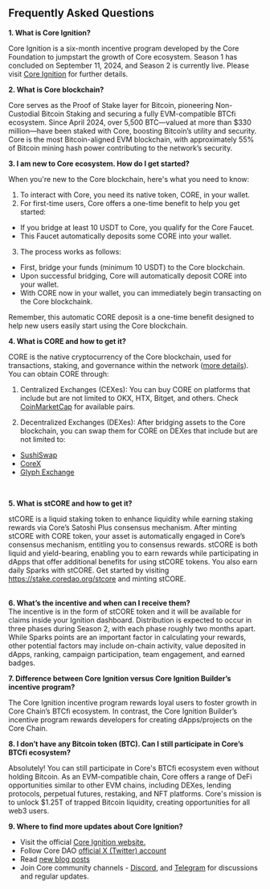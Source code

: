 ## Frequently Asked Questions ## 

**1. What is Core Ignition?**  
  
Core Ignition is a six-month incentive program developed by the Core Foundation to jumpstart the growth of Core ecosystem. Season 1 has concluded on September 11, 2024, and Season 2 is currently live. Please visit [Core Ignition](https://ignition.coredao.org) for further details.
<br/>

**2. What is Core blockchain?**  
  
Core serves as the Proof of Stake layer for Bitcoin, pioneering Non-Custodial Bitcoin Staking and securing a fully EVM-compatible BTCfi ecosystem. Since April 2024, over 5,500 BTC—valued at more than $330 million—have been staked with Core, boosting Bitcoin’s utility and security. Core is the most Bitcoin-aligned EVM blockchain, with approximately 55% of Bitcoin mining hash power contributing to the network’s security.
<br/>

**3. I am new to Core ecosystem. How do I get started?** 

When you're new to the Core blockchain, here's what you need to know:
1. To interact with Core, you need its native token, CORE, in your wallet.
2. For first-time users, Core offers a one-time benefit to help you get started:
* If you bridge at least 10 USDT to Core, you qualify for the Core Faucet.
* This Faucet automatically deposits some CORE into your wallet.
3. The process works as follows:
* First, bridge your funds (minimum 10 USDT) to the Core blockchain.
* Upon successful bridging, Core will automatically deposit CORE into your wallet.
* With CORE now in your wallet, you can immediately begin transacting on the Core blockchaink.

Remember, this automatic CORE deposit is a one-time benefit designed to help new users easily start using the Core blockchain.
<br/>

**4. What is CORE and how to get it?**  

CORE is the native cryptocurrency of the Core blockchain, used for transactions, staking, and governance within the network ([more details](https://docs.coredao.org/docs/Learn/economics/core-token/tokenomics-and-utility)). You can obtain CORE through:

1. Centralized Exchanges (CEXes):
You can buy CORE on platforms that include but are not limited to OKX, HTX, Bitget, and others. Check [CoinMarketCap](https://coinmarketcap.com/currencies/core-dao/) for available pairs.

2. Decentralized Exchanges (DEXes):
After bridging assets to the Core blockchain, you can swap them for CORE on DEXes that include but are not limited to:
* [SushiSwap](https://www.sushi.com/swap)
* [CoreX](https://app.corex.network/)
* [Glyph Exchange](https://app.corex.network/)
<br/>  

**5. What is stCORE and how to get it?**  
  
stCORE is a liquid staking token to enhance liquidity while earning staking rewards via Core’s Satoshi Plus consensus mechanism. After minting stCORE with CORE token, your asset is automatically engaged in Core’s consensus mechanism, entitling you to consensus rewards. stCORE is both liquid and yield-bearing, enabling you to earn rewards while participating in dApps that offer additional benefits for using stCORE tokens. You also earn daily Sparks with stCORE. Get started by visiting https://stake.coredao.org/stcore and minting stCORE.   
<br/>

**6. What’s the incentive and when can I receive them?**  
The incentive is in the form of stCORE token and it will be available for claims inside your Ignition dashboard. Distribution is expected to occur in three phases during Season 2, with each phase roughly two months apart. While Sparks points are an important factor in calculating your rewards, other potential factors may include on-chain activity, value deposited in dApps, ranking, campaign participation, team engagement, and earned badges.
<br/>  

**7. Difference between Core Ignition versus Core Ignition Builder’s incentive program?**
  
The Core Ignition incentive program rewards loyal users to foster growth in Core Chain’s BTCfi ecosystem. In contrast, the Core Ignition Builder’s incentive program rewards developers for creating dApps/projects on the Core Chain.
<br/>

**8. I don’t have any Bitcoin token (BTC). Can I still participate in Core’s BTCfi ecosystem?**

Absolutely! You can still participate in Core's BTCfi ecosystem even without holding Bitcoin. As an EVM-compatible chain, Core offers a range of DeFi opportunities similar to other EVM chains, including DEXes, lending protocols, perpetual futures, restaking, and NFT platforms. Core's mission is to unlock $1.25T of trapped Bitcoin liquidity, creating opportunities for all web3 users.
 <br/>  

**9. Where to find more updates about Core Ignition?**  
* Visit the official [Core Ignition website.](https://ignition.coredao.org/)
* Follow Core DAO [official X (Twitter) account](https://x.com/Coredao_Org)
* Read [new blog posts](https://coredao.org/explore/blog)
* Join Core community channels - [Discord](https://discord.com/invite/coredaoofficial), and [Telegram](https://t.me/CoreDAOTelegram) for discussions and regular updates.
<br/>
